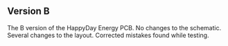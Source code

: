 ## Version B

The B version of the HappyDay Energy PCB.  No changes to the schematic.  Several changes to the layout.  Corrected mistakes found while testing.